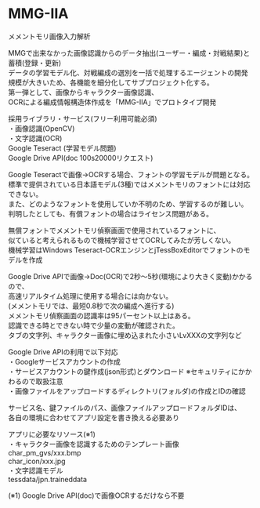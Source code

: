 # MMG-IIA
メメントモリ画像入力解析

MMGで出来なかった画像認識からのデータ抽出(ユーザー・編成・対戦結果)と蓄積(登録・更新)  
データの学習モデル化、対戦編成の選別を一括で処理するエージェントの開発  
規模が大きいため、各機能を細分化してサブプロジェクト化する。  
第一弾として、画像からキャラクター画像認識、  
OCRによる編成情報構造体作成を「MMG-IIA」でプロトタイプ開発

採用ライブラリ・サービス(フリー利用可能必須)  
・画像認識(OpenCV)  
・文字認識(OCR)  
Google Teseract (学習モデル問題)  
Google Drive API(doc 100s20000リクエスト)  

Google Teseractで画像→OCRする場合、フォントの学習モデルが問題となる。  
標準で提供されている日本語モデル(3種)ではメメントモリのフォントには対応できない。  
また、どのようなフォントを使用していか不明のため、学習するのが難しい。  
判明したとしても、有償フォントの場合はライセンス問題がある。  

無償フォントでメメントモリ偵察画面で使用されているフォントに、  
似ていると考えられるもので機械学習させてOCRしてみたが芳しくない。  
機械学習はWindows Teseract-OCRエンジンとjTessBoxEditorでフォントのモデルを作成

Google Drive APIで画像→Doc(OCR)で2秒～5秒(環境により大きく変動)かかるので、  
高速リアルタイム処理に使用する場合には向かない。  
(メメントモリでは、最短0.8秒で次の編成へ進行する)  
メメントモリ偵察画面の認識率は95パーセント以上はある。  
認識できる時とできない時で少量の変動が確認された。  
タブの文字列、キャラクター画像に埋め込まれた小さいLvXXXの文字列など  

Google Drive APIの利用で以下対応  
・Googleサービスアカウントの作成  
・サービスアカウントの鍵作成(json形式)とダウンロード ※セキュリティにかかわるので取扱注意  
・画像ファイルをアップロードするディレクトリ(フォルダ)の作成とIDの確認  

サービス名、鍵ファイルのパス、画像ファイルアップロードフォルダIDは、  
各自の環境に合わせてアプリ設定を書き換える必要あり

アプリに必要なリソース(※1)  
・キャラクター画像を認識するためのテンプレート画像  
char_pm_gvs/xxx.bmp  
char_icon/xxx.jpg  
・文字認識モデル  
tessdata/jpn.traineddata

(※1) Google Drive API(doc)で画像OCRするだけなら不要
